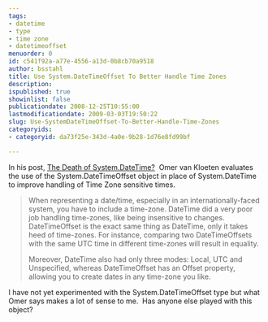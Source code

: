 ```yaml
---
tags:
- datetime
- type
- time zone
- datetimeoffset
menuorder: 0
id: c541f92a-a77e-4556-a13d-0b8cb70a9518
author: bsstahl
title: Use System.DateTimeOffset To Better Handle Time Zones
description: 
ispublished: true
showinlist: false
publicationdate: 2008-12-25T10:55:00
lastmodificationdate: 2009-03-03T19:50:22
slug: Use-SystemDateTimeOffset-To-Better-Handle-Time-Zones
categoryids:
- categoryid: da73f25e-343d-4a0e-9b28-1d76e8fd99bf

---
```


In his post, [The Death of System.DateTime?](http://weblogs.asp.net/okloeten/archive/2008/12/18/6795009.aspx)  Omer van Kloeten evaluates the use of the System.DateTimeOffset object in place of System.DateTime to improve handling of Time Zone sensitive times.


> When representing a date/time, especially in an internationally-faced system, you have to include a time-zone. DateTime did a very poor job handling time-zones, like being insensitive to changes. DateTimeOffset is the exact same thing as DateTime, only it takes heed of time-zones. For instance, comparing two DateTimeOffsets with the same UTC time in different time-zones will result in equality.
> 
> Moreover, DateTime also had only three modes: Local, UTC and Unspecified, whereas DateTimeOffset has an Offset property, allowing you to create dates in any time-zone you like.


I have not yet experimented with the System.DateTimeOffset type but what Omer says makes a lot of sense to me.  Has anyone else played with this object?

